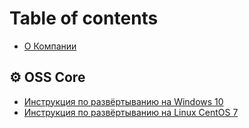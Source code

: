 # Table of contents

* [О Компании](README.md)

## ⚙ OSS Core

* [Инструкция по развёртыванию на Windows 10](oss-core/instrukciya-po-razvyortyvaniyu-na-windows-10.md)
* [Инструкция по развёртыванию на Linux CentOS 7](<README (1).md>)
